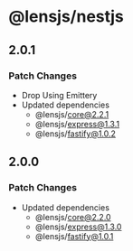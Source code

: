 # @lensjs/nestjs

## 2.0.1

### Patch Changes

- Drop Using Emittery
- Updated dependencies
  - @lensjs/core@2.2.1
  - @lensjs/express@1.3.1
  - @lensjs/fastify@1.0.2

## 2.0.0

### Patch Changes

- Updated dependencies
  - @lensjs/core@2.2.0
  - @lensjs/express@1.3.0
  - @lensjs/fastify@1.0.1
